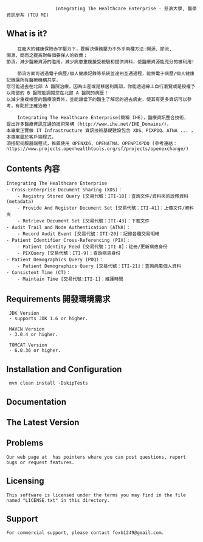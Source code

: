                       Integrating The Healthcare Enterprise - 慈濟大學, 醫學資訊學系 (TCU MI)
 

  What is it? 
  -----------
        在龐大的健康保險赤字壓力下，要解決債務壓力不外乎兩種方法:開源、節流, 
    開源，簡而之提高對每個要保人的收費；
    節流，減少醫療資源的濫用，減少病患重複接受檢驗和提供資料，使醫療資源能充分的被利用!
    
        節流方面可透過電子病歷/個人健康記錄等系統並達到互通過程，能將電子病歷/個人健康記錄讓所有醫療機構共享，
    您可能過去在北部 A 醫院治療，因為出差或是移居到南部，你能透過線上自行瀏覽或是授權予以南部的 B 醫院能調閱您在北部 A 醫院的病歷！
    以減少重複檢查的醫療浪費外，並能讓當下的醫生了解您的過去病史，使其有更多資訊可以參考，有助於正確治療！
    
        Integrating The Healthcare Enterprise(簡稱 IHE)，醫療資訊整合技術，
	提出許多醫療資訊互通的技術架構 (http://www.ihe.net/IHE_Domains/)，
    本專案正實做 IT Infrastructure 資訊技術基礎建設包含 XDS、PIXPDQ、ATNA ... ，本專案屬於客戶端程式，
	須搭配伺服器端程式，推薦使用 OPENXDS、OPENATNA、OPENPIXPDQ (參考連結：https://www.projects.openhealthtools.org/sf/projects/openexchange/)


  Contents 內容
  --------
  
	Integrating The Healthcare Enterprise 
	- Cross-Enterprise Document Sharing (XDS)：
		- Registry Stored Query [交易代號：ITI-18]：查詢文件/資料夾的詮釋資料 (metadata)
		- Provide And Register Document Set [交易代號：ITI-41]：上傳文件/資料夾
		- Retrieve Document Set [交易代號：ITI-43]：下載文件
	- Audit Trail and Node Authentication (ATNA)：
		- Record Audit Event [交易代號：ITI-20]：記錄各種交易明細
	- Patient Identifier Cross-Referencing (PIX)：
		- Patient Identity Feed [交易代號：ITI-8]：註冊/更新病患身份
		- PIXQuery [交易代號：ITI-9]：查詢病患身份
	- Patient Demographics Query (PDQ)：
		- Patient Demographics Query [交易代號：ITI-21]：查詢病患個人資料
	- Consistent Time (CT)：
		- Maintain Time [交易代號:ITI-1]：維護時間

  Requirements 開發環境需求
  ------------

     JDK Version	
	 - supports JDK 1.6 or higher. 
	 
	 MAVEN Version	     
     - 3.0.4 or higher.
        
     TOMCAT Version
     - 6.0.36 or higher.   

  Installation and Configuration
  ------------------------------
  
	 mvn clean install -DskipTests

  
  Documentation
  -------------

   
  The Latest Version
  ------------------

  Problems
  ---------

	Our web page at  has pointers where you can post questions, report bugs or request features. 


  Licensing
  ---------

	This software is licensed under the terms you may find in the file named "LICENSE.txt" in this directory.
 
 
  Support
  ---------
	For commercial support, please contact foxb1249@gmail.com. 
  
